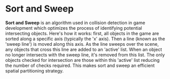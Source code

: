 # Sort and Sweep

**Sort and Sweep** is an algorithm used in collision detection in game development which optimizes the process of identifying potential intersecting objects. Here's how it works: first, all objects in the game are sorted along a specific axis (typically the 'x' axis). Then a line (known as the 'sweep line') is moved along this axis. As the line sweeps over the scene, any objects that cross this line are added to an 'active' list. When an object no longer intersects with the sweep line, it's removed from this list. The only objects checked for intersection are those within this 'active' list reducing the number of checks required. This makes sort and sweep an efficient spatial partitioning strategy.